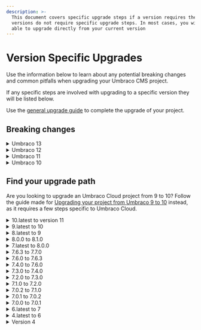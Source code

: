 ```yaml
---
description: >-
  This document covers specific upgrade steps if a version requires them. Most
  versions do not require specific upgrade steps. In most cases, you will be
  able to upgrade directly from your current version
---
```


# Version Specific Upgrades

Use the information below to learn about any potential breaking changes and common pitfalls when upgrading your Umbraco CMS project.

If any specific steps are involved with upgrading to a specific version they will be listed below.

Use the [general upgrade guide](../) to complete the upgrade of your project.

## Breaking changes

<details>

<summary>Umbraco 13</summary>

Below you can find the list of breaking changes introduced in Umbraco 13 Release Candidate. The list will be updated if more breaking changes are introduced the further we get to the final release of Umbraco 13.

* [Use ISO codes instead of language IDs for fallback languages and translations](https://github.com/umbraco/Umbraco-CMS/issues/13751)
* [Breaking changes for the Delivery API](https://github.com/umbraco/Umbraco-CMS/issues/14745)
* [V13: New login screen](https://github.com/umbraco/Umbraco-CMS/issues/14780)
* [Updated NuGet Dependencies](https://github.com/umbraco/Umbraco-CMS/issues/14795)
* [Fix \`JsonNetSerializer\` settings leaking into derived implementations](https://github.com/umbraco/Umbraco-CMS/issues/14814)
* [Add default property value converters for all value types](https://github.com/umbraco/Umbraco-CMS/issues/14869)
* [V13: Add config to limit concurrent logins](https://github.com/umbraco/Umbraco-CMS/issues/14989)
* [Updates and support for re-use of CMS logic in Deploy](https://github.com/umbraco/Umbraco-CMS/issues/14990)
* [Dont explicitly index nested property by default](https://github.com/umbraco/Umbraco-CMS/issues/15028)
* [Blocks in the Rich Text Editor](https://github.com/umbraco/Umbraco-CMS/issues/15029)
* [Fix FurthestAncestorOrSelfDynamicRootQueryStep and FurthestDescendantOrSelfDynamicRootQueryStep](https://github.com/umbraco/Umbraco-CMS/issues/15113)
* [Remove parameter value/return nullability in \`IImageSourceParser\`, \`ILocalLinkParser\` and \`IMacroParser\`](https://github.com/umbraco/Umbraco-CMS/issues/15130)
* [Update PackageMigrationsPlans collection to be Weighted and not Lazy](https://github.com/umbraco/Umbraco-CMS/issues/15138)
* &#x20;[Move IContextCache parameter to base Deploy interfaces and add checksum to artifact dependency](https://github.com/umbraco/Umbraco-CMS/issues/15144)
* [V13: Update IWebHookService to proper casing](https://github.com/umbraco/Umbraco-CMS/issues/15169)
* [V13: Implement webhook as i entity](https://github.com/umbraco/Umbraco-CMS/issues/15267)

</details>

<details>

<summary>Umbraco 12</summary>

Umbraco 12 does not include many binary breaking changes, but there are some.

Most notable is a functional breaking change in Migrations, that from Umbraco 12. Each translation will be executed in its own transactions instead of all migrations in one big transaction. This change has been made to ease the support for Sqlite.

**A type, enum, record, or struct visible outside the assembly is missing in the compared assembly when required to be present.**

* PagedModel has moved namespace from Umbraco.New.Cms.Core.Models to Umbraco.Cms.Core.Models
* Umbraco.Cms.Infrastructure.Migrations.PostMigrations.ClearCsrfCookies is removed. The functionality can be archived by implementing a notification handler for the new UmbracoPlanExecutedNotification.
* Umbraco.Cms.Core.Cache.DistributedCacheBinder is now divided into separate files for each notification handler
* Umbraco.Cms.Infrastructure.Migrations.PostMigrations.DeleteLogViewerQueryFile was a no-op method removed.
* Umbraco.Cms.Infrastructure.Migrations.PostMigrations.RebuildPublishedSnapshot replaced with a RebuildCache flag on the MigrationBase

**A member that is visible outside of the assembly is missing in the compared assembly when required to be present.**

* Umbraco.Cms.Core.Migrations.IMigrationPlanExecutor.Execute(Umbraco.Cms.Infrastructure.Migrations.MigrationPlan,System.String) replaced with Umbraco.Cms.Core.Migrations.IMigrationPlanExecutor.ExecutePlan(Umbraco.Cms.Infrastructure.\* \* Migrations.MigrationPlan,System.String) that returns an rich object instead of a string
* Umbraco.Cms.Infrastructure.Migrations.IMigrationContext.AddPostMigration\`\`1 Removed and replaced with notification
* Umbraco.Cms.Infrastructure.Migrations.MigrationPlan.AddPostMigration\`\`1
* Removed and replaced with notification
* Umbraco.Cms.Infrastructure.Migrations.MigrationPlan.get\_PostMigrationTypes removed.
* Umbraco.Cms.Infrastructure.Migrations.Upgrade.Upgrader.Execute(Umbraco.Cms.Core.Migrations.IMigrationPlanExecutor,Umbraco.Cms.Core.Scoping.IScopeProvider,Umbraco.Cms.Core.Services.IKeyValueService) was obsolete and is replaced by method taking a ICoreScopeProvider instead of a IScopeProvider

**An abstract member was added to the right side of the comparison to an unsealed type.**

* PublishedPropertyBase now requires inheritors to implement GetDeliveryApiValue(System.Boolean,System.String,System.String)

**A member was added to an interface without a default implementation.**

* Umbraco.Cms.Core.Events.IEventAggregator.Publish`2(System.Collections.Generic.IEnumerable{`0})
* Umbraco.Cms.Core.Events.IEventAggregator.PublishAsync`2(System.Collections.Generic.IEnumerable{`0},System.Threading.CancellationToken)
* Umbraco.Cms.Core.Models.PublishedContent.IPublishedProperty.GetDeliveryApiValue(System.Boolean,System.String,System.String)
* Umbraco.Cms.Core.Models.PublishedContent.IPublishedPropertyType.ConvertInterToDeliveryApiObject(Umbraco.Cms.Core.Models.PublishedContent.IPublishedElement,Umbraco.Cms.Core.PropertyEditors.PropertyCacheLevel,System.Object,System.Boolean,System.Boolean)
* Umbraco.Cms.Core.Models.PublishedContent.IPublishedPropertyType.ConvertInterToDeliveryApiObject(Umbraco.Cms.Core.Models.PublishedContent.IPublishedElement,Umbraco.Cms.Core.PropertyEditors.PropertyCacheLevel,System.Object,System.Boolean)
* Umbraco.Cms.Core.Models.PublishedContent.IPublishedPropertyType.DeliveryApiCacheLevel
* Umbraco.Cms.Core.Scoping.ICoreScope.Locks
* Umbraco.Cms.Core.Migrations.IMigrationPlanExecutor.ExecutePlan(Umbraco.Cms.Infrastructure.Migrations.MigrationPlan,System.String)
* Umbraco.Cms.Infrastructure.Search.IUmbracoIndexingHandler.RemoveProtectedContent
* Umbraco.Cms.Infrastructure.Examine.IUmbracoIndex.SupportProtectedContent

</details>

<details>

<summary>Umbraco 11</summary>

Most breaking changes are introduced due to **updated dependencies**. The breaking changes in .NET 7 and ASP.NET Core 7 are documented by [Microsoft](https://learn.microsoft.com/en-us/dotnet/core/compatibility/7.0).

Besides the documented changes, we have also seen a few method signatures that are changed to support Nullable-Reference-Types.

If you are using **TinyMCE** plugins or custom TinyMCE configuration you need to migrate to the latest version. Learn more about this in the [Rich Text Editor documentation](../../../backoffice/property-editors/built-in-umbraco-property-editors/rich-text-editor/).

The breaking changes in TinyMCE are also documented in the official migration guides for [version 4 to 5](https://www.tiny.cloud/docs/migration-from-4x/) and from [version 5 to 6](https://www.tiny.cloud/docs/tinymce/6/migration-from-5x/).

The breaking changes in Umbraco 11 are mainly the removal of classes, methods, and so on, marked as obsolete in Umbraco 9.

A few methods and classes have also been moved and changed namespace. Decoupled dependencies are documented on the [Umbraco Announcements repository](https://github.com/umbraco/Announcements/issues/5).

The full list of API-breaking changes can be found below.

**Obsolete code removed**

The following have been removed after having been obsoleted since Umbraco 9.

**Umbraco.Extensions**

```csharp
Umbraco.Extensions.ServiceCollectionExtensions.AddUnique<TImplementing>(Microsoft.Extensions.DependencyInjection.IServiceCollection)

Umbraco.Extensions.EnumExtensions.HasFlagAll<T>(T, T)

Umbraco.Extensions.FriendlyImageCropperTemplateExtensions.GetLocalCropUrl(Umbraco.Cms.Core.Models.MediaWithCrops, string, string?)
```

**Umbraco.Cms.Core**

```csharp
Umbraco.Cms.Core.Constants.Conventions.Member.IsApproved
Umbraco.Cms.Core.Constants.Conventions.Member.IsApprovedLabel
Umbraco.Cms.Core.Constants.Conventions.Member.IsLockedOut
Umbraco.Cms.Core.Constants.Conventions.Member.IsLockedOutLabel
Umbraco.Cms.Core.Constants.Conventions.Member.LastLoginDate
Umbraco.Cms.Core.Constants.Conventions.Member.LastLoginDateLabel
Umbraco.Cms.Core.Constants.Conventions.Member.LastPasswordChangeDate
Umbraco.Cms.Core.Constants.Conventions.Member.LastPasswordChangeDateLabel
Umbraco.Cms.Core.Constants.Conventions.Member.LastLockoutDate
Umbraco.Cms.Core.Constants.Conventions.Member.LastLockoutDateLabel
Umbraco.Cms.Core.Constants.Conventions.Member.FailedPasswordAttempts
Umbraco.Cms.Core.Constants.Conventions.Member.FailedPasswordAttemptsLabel

Umbraco.Cms.Core.WebAssets.IRuntimeMinifier.Reset()

Umbraco.Cms.Core.Services.IExternalLoginService

Umbraco.Cms.Core.Services.ExternalLoginService.ExternalLoginService(
    Umbraco.Cms.Core.Scoping.ICoreScopeProvider,
    Microsoft.Extensions.Logging.ILoggerFactory,
    Umbraco.Cms.Core.Events.IEventMessagesFactory,
    Umbraco.Cms.Core.Persistence.Repositories.IExternalLoginRepository)

Umbraco.Cms.Core.Services.ExternalLoginService.GetExternalLogins(int)

Umbraco.Cms.Core.Services.ExternalLoginService.GetExternalLoginTokens(int)

Umbraco.Cms.Core.Services.ExternalLoginService.Save(int,
    System.Collections.Generic.IEnumerable<Umbraco.Cms.Core.Security.IExternalLogin>)

Umbraco.Cms.Core.Services.ExternalLoginService.Save(int,
    System.Collections.Generic.IEnumerable<Umbraco.Cms.Core.Security.IExternalLoginToken>)

Umbraco.Cms.Core.Services.ExternalLoginService.DeleteUserLogins(int)

Umbraco.Cms.Core.Services.IMacroWithAliasService

Umbraco.Cms.Core.Services.ITwoFactorLoginService2

Umbraco.Cms.Core.Services.LocalizedTextService.LocalizedTextService(
    System.Collections.Generic.IDictionary<System.Globalization.CultureInfo, System.Collections.Generic.IDictionary<string, System.Collections.Generic.IDictionary<string, string>>>,
    Microsoft.Extensions.Logging.ILogger<Umbraco.Cms.Core.Services.LocalizedTextService>)

Umbraco.Cms.Core.Services.ServiceContext.ServiceContext(
    System.Lazy<Umbraco.Cms.Core.Services.IPublicAccessService>?,
    System.Lazy<Umbraco.Cms.Core.Services.IDomainService>?,
    System.Lazy<Umbraco.Cms.Core.Services.IAuditService>?,
    System.Lazy<Umbraco.Cms.Core.Services.ILocalizedTextService>?,
    System.Lazy<Umbraco.Cms.Core.Services.ITagService>?,
    System.Lazy<Umbraco.Cms.Core.Services.IContentService>?,
    System.Lazy<Umbraco.Cms.Core.Services.IUserService>?,
    System.Lazy<Umbraco.Cms.Core.Services.IMemberService>?,
    System.Lazy<Umbraco.Cms.Core.Services.IMediaService>?,
    System.Lazy<Umbraco.Cms.Core.Services.IContentTypeService>?,
    System.Lazy<Umbraco.Cms.Core.Services.IMediaTypeService>?,
    System.Lazy<Umbraco.Cms.Core.Services.IDataTypeService>?,
    System.Lazy<Umbraco.Cms.Core.Services.IFileService>?,
    System.Lazy<Umbraco.Cms.Core.Services.ILocalizationService>?,
    System.Lazy<Umbraco.Cms.Core.Services.IPackagingService>?,
    System.Lazy<Umbraco.Cms.Core.Services.IServerRegistrationService>?,
    System.Lazy<Umbraco.Cms.Core.Services.IEntityService>?,
    System.Lazy<Umbraco.Cms.Core.Services.IRelationService>?,
    System.Lazy<Umbraco.Cms.Core.Services.IMacroService>?,
    System.Lazy<Umbraco.Cms.Core.Services.IMemberTypeService>?,
    System.Lazy<Umbraco.Cms.Core.Services.IMemberGroupService>?,
    System.Lazy<Umbraco.Cms.Core.Services.INotificationService>?,
    System.Lazy<Umbraco.Cms.Core.Services.IExternalLoginService>?,
    System.Lazy<Umbraco.Cms.Core.Services.IRedirectUrlService>?,
    System.Lazy<Umbraco.Cms.Core.Services.IConsentService>?,
    System.Lazy<Umbraco.Cms.Core.Services.IKeyValueService>?,
    System.Lazy<Umbraco.Cms.Core.Services.IContentTypeBaseServiceProvider>?)

Umbraco.Cms.Core.Services.ServiceContext.CreatePartial(
    Umbraco.Cms.Core.Services.IContentService?,
    Umbraco.Cms.Core.Services.IMediaService?,
    Umbraco.Cms.Core.Services.IContentTypeService?,
    Umbraco.Cms.Core.Services.IMediaTypeService?,
    Umbraco.Cms.Core.Services.IDataTypeService?,
    Umbraco.Cms.Core.Services.IFileService?,
    Umbraco.Cms.Core.Services.ILocalizationService?,
    Umbraco.Cms.Core.Services.IPackagingService?,
    Umbraco.Cms.Core.Services.IEntityService?,
    Umbraco.Cms.Core.Services.IRelationService?,
    Umbraco.Cms.Core.Services.IMemberGroupService?,
    Umbraco.Cms.Core.Services.IMemberTypeService?,
    Umbraco.Cms.Core.Services.IMemberService?,
    Umbraco.Cms.Core.Services.IUserService?,
    Umbraco.Cms.Core.Services.ITagService?,
    Umbraco.Cms.Core.Services.INotificationService?,
    Umbraco.Cms.Core.Services.ILocalizedTextService?,
    Umbraco.Cms.Core.Services.IAuditService?,
    Umbraco.Cms.Core.Services.IDomainService?,
    Umbraco.Cms.Core.Services.IMacroService?,
    Umbraco.Cms.Core.Services.IPublicAccessService?,
    Umbraco.Cms.Core.Services.IExternalLoginService?,
    Umbraco.Cms.Core.Services.IServerRegistrationService?,
    Umbraco.Cms.Core.Services.IRedirectUrlService?,
    Umbraco.Cms.Core.Services.IConsentService?,
    Umbraco.Cms.Core.Services.IKeyValueService?,
    Umbraco.Cms.Core.Services.IContentTypeBaseServiceProvider?)

Umbraco.Cms.Core.Services.TwoFactorLoginService.TwoFactorLoginService(
    Umbraco.Cms.Core.Persistence.Repositories.ITwoFactorLoginRepository,
    Umbraco.Cms.Core.Scoping.ICoreScopeProvider,
    System.Collections.Generic.IEnumerable<Umbraco.Cms.Core.Security.ITwoFactorProvider>,
    Microsoft.Extensions.Options.IOptions<Microsoft.AspNetCore.Identity.IdentityOptions>,
    Microsoft.Extensions.Options.IOptions<Umbraco.Cms.Core.Security.BackOfficeIdentityOptions>)

Umbraco.Cms.Core.Routing.DefaultUrlProvider.DefaultUrlProvider(
    Microsoft.Extensions.Options.IOptionsMonitor<Umbraco.Cms.Core.Configuration.Models.RequestHandlerSettings>,
    Microsoft.Extensions.Logging.ILogger<Umbraco.Cms.Core.Routing.DefaultUrlProvider>,
    Umbraco.Cms.Core.Routing.ISiteDomainMapper,
    Umbraco.Cms.Core.Web.IUmbracoContextAccessor,
    Umbraco.Cms.Core.Routing.UriUtility)

Umbraco.Cms.Core.Persistence.Repositories.IExternalLoginRepository

Umbraco.Cms.Core.Persistence.Repositories.IMacroWithAliasRepository

Umbraco.Cms.Core.Persistence.Repositories.IMemberRepository.SetLastLogin(string, System.DateTime)

Umbraco.Cms.Core.Notifications.UmbracoApplicationComponentsInstallingNotification

Umbraco.Cms.Core.Notifications.UmbracoApplicationMainDomAcquiredNotification


Umbraco.Cms.Core.Notifications.UmbracoApplicationStartingNotification.UmbracoApplicationStartingNotification(Umbraco.Cms.Core.RuntimeLevel)

Umbraco.Cms.Core.Notifications.UmbracoApplicationStoppingNotification.UmbracoApplicationStoppingNotification()

Umbraco.Cms.Core.Models.IContentTypeWithHistoryCleanup

Umbraco.Cms.Core.Models.Language.Language(Umbraco.Cms.Core.Configuration.Models.GlobalSettings, string)

Umbraco.Cms.Core.Models.RelationType.RelationType(string, string, bool, System.Nullable<System.Guid>, System.Nullable<System.Guid>)

Umbraco.Cms.Core.Models.PublishedContent.PublishedContentType.PublishedContentType(int, string,
    Umbraco.Cms.Core.Models.PublishedContent.PublishedItemType,
    System.Collections.Generic.IEnumerable<string>,
    System.Collections.Generic.IEnumerable<Umbraco.Cms.Core.Models.PublishedContent.PublishedPropertyType>,
    Umbraco.Cms.Core.Models.ContentVariation,
    bool)

Umbraco.Cms.Core.Models.PublishedContent.PublishedContentType.PublishedContentType(int, string,
    Umbraco.Cms.Core.Models.PublishedContent.PublishedItemType, System.Collections.Generic.IEnumerable<string>,
    System.Func<Umbraco.Cms.Core.Models.PublishedContent.IPublishedContentType,
    System.Collections.Generic.IEnumerable<Umbraco.Cms.Core.Models.PublishedContent.IPublishedPropertyType>>,
    Umbraco.Cms.Core.Models.ContentVariation,
    bool)

Umbraco.Cms.Core.Models.Mapping.ContentTypeMapDefinition.ContentTypeMapDefinition(
    Umbraco.Cms.Core.Models.Mapping.CommonMapper,
    Umbraco.Cms.Core.PropertyEditors.PropertyEditorCollection,
    Umbraco.Cms.Core.Services.IDataTypeService,
    Umbraco.Cms.Core.Services.IFileService,
    Umbraco.Cms.Core.Services.IContentTypeService,
    Umbraco.Cms.Core.Services.IMediaTypeService,
    Umbraco.Cms.Core.Services.IMemberTypeService,
    Microsoft.Extensions.Logging.ILoggerFactory,
    Umbraco.Cms.Core.Strings.IShortStringHelper,
    Microsoft.Extensions.Options.IOptions<Umbraco.Cms.Core.Configuration.Models.GlobalSettings>,
    Umbraco.Cms.Core.Hosting.IHostingEnvironment)

Umbraco.Cms.Core.Models.ContentEditing.UserGroupPermissionsSave.Validate(System.ComponentModel.DataAnnotations.ValidationContext)

Umbraco.Cms.Core.Install.InstallSteps.TelemetryIdentifierStep.TelemetryIdentifierStep(
    Microsoft.Extensions.Logging.ILogger<Umbraco.Cms.Core.Install.InstallSteps.TelemetryIdentifierStep>,
    Microsoft.Extensions.Options.IOptions<Umbraco.Cms.Core.Configuration.Models.GlobalSettings>,
    Umbraco.Cms.Core.Configuration.IConfigManipulator)

Umbraco.Cms.Core.IO.ViewHelper.ViewHelper(Umbraco.Cms.Core.IO.IFileSystem)

Umbraco.Cms.Core.HealthChecks.Checks.Security.BaseHttpHeaderCheck.BaseHttpHeaderCheck(
    Umbraco.Cms.Core.Hosting.IHostingEnvironment,
    Umbraco.Cms.Core.Services.ILocalizedTextService,
    string,
    string,
    string,
    bool)

Umbraco.Cms.Core.DependencyInjection.UmbracoBuilderExtensions.AddOEmbedProvider<T>(Umbraco.Cms.Core.DependencyInjection.IUmbracoBuilder)

Umbraco.Cms.Core.DependencyInjection.UmbracoBuilderExtensions.OEmbedProviders(Umbraco.Cms.Core.DependencyInjection.IUmbracoBuilder)

Umbraco.Cms.Core.Configuration.Models.RequestHandlerSettings.CharCollection.get
Umbraco.Cms.Core.Configuration.Models.RequestHandlerSettings.CharCollection.set

Umbraco.Cms.Core.Composing.IUserComposer

Umbraco.Cms.Core.Security.BackOfficeUserStore.BackOfficeUserStore(
    Umbraco.Cms.Core.Scoping.ICoreScopeProvider,
    Umbraco.Cms.Core.Services.IUserService,
    Umbraco.Cms.Core.Services.IEntityService,
    Umbraco.Cms.Core.Services.IExternalLoginService,
    Microsoft.Extensions.Options.IOptions<Umbraco.Cms.Core.Configuration.Models.GlobalSettings>,
    Umbraco.Cms.Core.Mapping.IUmbracoMapper,
    Umbraco.Cms.Core.Security.BackOfficeErrorDescriber,
    Umbraco.Cms.Core.Cache.AppCaches)

Umbraco.Cms.Core.Security.MemberUserStore.MemberUserStore(
    Umbraco.Cms.Core.Services.IMemberService,
    Umbraco.Cms.Core.Mapping.IUmbracoMapper,
    Umbraco.Cms.Core.Scoping.ICoreScopeProvider,
    Microsoft.AspNetCore.Identity.IdentityErrorDescriber,
    Umbraco.Cms.Core.PublishedCache.IPublishedSnapshotAccessor,
    Umbraco.Cms.Core.Services.IExternalLoginService)

Umbraco.Cms.Core.Logging.Viewer.ILogViewer.GetLogLevel()

Umbraco.Cms.Core.Logging.Viewer.SerilogLogViewerSourceBase.SerilogLogViewerSourceBase(
    Umbraco.Cms.Core.Logging.Viewer.ILogViewerConfig,
    Serilog.ILogger)

Umbraco.Cms.Core.Logging.Viewer.SerilogLogViewerSourceBase.GetLogLevel()

Umbraco.Cms.Core.Configuration.JsonConfigManipulator.JsonConfigManipulator(Microsoft.Extensions.Configuration.IConfiguration)
```

**Umbraco.Cms.Infrastructure**

```csharp
Umbraco.Cms.Infrastructure.Persistence.Repositories.Implement.MemberRepository.SetLastLogin(string, System.DateTime)

Umbraco.Cms.Infrastructure.Packaging.PackageMigrationBase.PackageMigrationBase(
    Umbraco.Cms.Core.Services.IPackagingService,
    Umbraco.Cms.Core.Services.IMediaService,
    Umbraco.Cms.Core.IO.MediaFileManager,
    Umbraco.Cms.Core.PropertyEditors.MediaUrlGeneratorCollection,
    Umbraco.Cms.Core.Strings.IShortStringHelper,
    Umbraco.Cms.Core.Services.IContentTypeBaseServiceProvider,
    Umbraco.Cms.Infrastructure.Migrations.IMigrationContext)

Umbraco.Cms.Infrastructure.Migrations.Install.DatabaseSchemaCreator.DatabaseSchemaCreator(
    Umbraco.Cms.Infrastructure.Persistence.IUmbracoDatabase?,
    Microsoft.Extensions.Logging.ILogger<Umbraco.Cms.Infrastructure.Migrations.Install.DatabaseSchemaCreator>,
    Microsoft.Extensions.Logging.ILoggerFactory,
    Umbraco.Cms.Core.Configuration.IUmbracoVersion,
    Umbraco.Cms.Core.Events.IEventAggregator)

Umbraco.Cms.Infrastructure.Migrations.Install.DatabaseSchemaCreatorFactory.DatabaseSchemaCreatorFactory(
    Microsoft.Extensions.Logging.ILogger<Umbraco.Cms.Infrastructure.Migrations.Install.DatabaseSchemaCreator>,
    Microsoft.Extensions.Logging.ILoggerFactory,
    Umbraco.Cms.Core.Configuration.IUmbracoVersion,
    Umbraco.Cms.Core.Events.IEventAggregator)

Umbraco.Cms.Infrastructure.HostedServices.RecurringHostedServiceBase.RecurringHostedServiceBase(
    System.TimeSpan,
    System.TimeSpan)

Umbraco.Cms.Infrastructure.HostedServices.ReportSiteTask.ReportSiteTask(
    Microsoft.Extensions.Logging.ILogger<Umbraco.Cms.Infrastructure.HostedServices.ReportSiteTask>,
    Umbraco.Cms.Core.Configuration.IUmbracoVersion,
    Microsoft.Extensions.Options.IOptions<Umbraco.Cms.Core.Configuration.Models.GlobalSettings>)
```

**Umbraco.Cms.Web**

```csharp
Umbraco.Cms.Web.Common.Security.ConfigureIISServerOptions

Umbraco.Cms.Web.Common.RuntimeMinification.SmidgeRuntimeMinifier.Reset()

Umbraco.Cms.Web.Common.Middleware.UmbracoRequestMiddleware.UmbracoRequestMiddleware(
    Microsoft.Extensions.Logging.ILogger<Umbraco.Cms.Web.Common.Middleware.UmbracoRequestMiddleware>,
    Umbraco.Cms.Core.Web.IUmbracoContextFactory,
    Umbraco.Cms.Core.Cache.IRequestCache,
    Umbraco.Cms.Core.Events.IEventAggregator,
    Umbraco.Cms.Core.Logging.IProfiler,
    Umbraco.Cms.Core.Hosting.IHostingEnvironment,
    Umbraco.Cms.Core.Routing.UmbracoRequestPaths,
    Umbraco.Cms.Infrastructure.WebAssets.BackOfficeWebAssets,
    Microsoft.Extensions.Options.IOptionsMonitor<Smidge.Options.SmidgeOptions>,
    Umbraco.Cms.Core.Services.IRuntimeState,
    Umbraco.Cms.Core.Models.PublishedContent.IVariationContextAccessor,
    Umbraco.Cms.Core.PublishedCache.IDefaultCultureAccessor)

Umbraco.Cms.Web.Website.Controllers.UmbLoginController.UmbLoginController(
    Umbraco.Cms.Core.Web.IUmbracoContextAccessor,
    Umbraco.Cms.Infrastructure.Persistence.IUmbracoDatabaseFactory,
    Umbraco.Cms.Core.Services.ServiceContext,
    Umbraco.Cms.Core.Cache.AppCaches,
    Umbraco.Cms.Core.Logging.IProfilingLogger,
    Umbraco.Cms.Core.Routing.IPublishedUrlProvider,
    Umbraco.Cms.Web.Common.Security.IMemberSignInManager)

Umbraco.Cms.Web.BackOffice.Trees.MemberTypeAndGroupTreeControllerBase.MemberTypeAndGroupTreeControllerBase(
    Umbraco.Cms.Core.Services.ILocalizedTextService,
    Umbraco.Cms.Core.UmbracoApiControllerTypeCollection,
    Umbraco.Cms.Core.Trees.IMenuItemCollectionFactory,
    Umbraco.Cms.Core.Events.IEventAggregator)

Umbraco.Cms.Web.BackOffice.Controllers.CurrentUserController.CurrentUserController(
    Umbraco.Cms.Core.IO.MediaFileManager,
    Microsoft.Extensions.Options.IOptions<Umbraco.Cms.Core.Configuration.Models.ContentSettings>,
    Umbraco.Cms.Core.Hosting.IHostingEnvironment,
    Umbraco.Cms.Core.Media.IImageUrlGenerator,
    Umbraco.Cms.Core.Security.IBackOfficeSecurityAccessor,
    Umbraco.Cms.Core.Services.IUserService,
    Umbraco.Cms.Core.Mapping.IUmbracoMapper,
    Umbraco.Cms.Core.Security.IBackOfficeUserManager,
    Microsoft.Extensions.Logging.ILoggerFactory,
    Umbraco.Cms.Core.Services.ILocalizedTextService,
    Umbraco.Cms.Core.Cache.AppCaches,
    Umbraco.Cms.Core.Strings.IShortStringHelper,
    Umbraco.Cms.Web.Common.Security.IPasswordChanger<Umbraco.Cms.Core.Security.BackOfficeIdentityUser>)

Umbraco.Cms.Web.BackOffice.Controllers.EntityController.GetUrlsByUdis(Umbraco.Cms.Core.Udi[], string?)

Umbraco.Cms.Web.BackOffice.Controllers.HelpController.HelpController(Microsoft.Extensions.Logging.ILogger<Umbraco.Cms.Web.BackOffice.Controllers.HelpController>)

Umbraco.Cms.Web.BackOffice.Controllers.LanguageController.LanguageController(
    Umbraco.Cms.Core.Services.ILocalizationService,
    Umbraco.Cms.Core.Mapping.IUmbracoMapper,
    Microsoft.Extensions.Options.IOptionsSnapshot<Umbraco.Cms.Core.Configuration.Models.GlobalSettings>)

Umbraco.Cms.Web.BackOffice.Controllers.LogViewerController.LogViewerController(Umbraco.Cms.Core.Logging.Viewer.ILogViewer)
Umbraco.Cms.Web.BackOffice.Controllers.LogViewerController.GetLogLevel()

Umbraco.Cms.Web.BackOffice.Controllers.MediaController.GetPagedReferences(int, string, int, int)

Umbraco.Cms.Web.BackOffice.Controllers.MemberTypeController.GetAllTypes()

Umbraco.Cms.Web.BackOffice.Controllers.TemplateController.TemplateController(
    Umbraco.Cms.Core.Services.IFileService,
    Umbraco.Cms.Core.Mapping.IUmbracoMapper,
    Umbraco.Cms.Core.Strings.IShortStringHelper)
```

**Umbraco.Cms.Tests**

```csharp
Umbraco.Cms.Tests.Common.Testing.TestOptionAttributeBase.ScanAssemblies
```

**Code moved to new assemblies and namespaces**

The following have been moved to new assemblies and their namespaces have been updated accordingly.

**Umbraco.Extensions**

```csharp
Umbraco.Extensions.NPocoDatabaseExtensions.ConfigureNPocoBulkExtensions()

Umbraco.Extensions.UmbracoBuilderExtensions.AddUmbracoImageSharp(Umbraco.Cms.Core.DependencyInjection.IUmbracoBuilder)
```

**Umbraco.Cms.Web**

```csharp
Umbraco.Cms.Web.Common.Media.ImageSharpImageUrlGenerator

Umbraco.Cms.Web.Common.ImageProcessors.CropWebProcessor

Umbraco.Cms.Web.Common.DependencyInjection.ConfigureImageSharpMiddlewareOptions
Umbraco.Cms.Web.Common.DependencyInjection.ConfigurePhysicalFileSystemCacheOptions
```

**Umbraco.Cms.Infrastructure**

```csharp
Umbraco.Cms.Infrastructure.Persistence.LocalDb
Umbraco.Cms.Infrastructure.Persistence.FaultHandling.RetryPolicyFactory
Umbraco.Cms.Infrastructure.Persistence.FaultHandling.ThrottlingMode
Umbraco.Cms.Infrastructure.Persistence.FaultHandling.ThrottlingType
Umbraco.Cms.Infrastructure.Persistence.FaultHandling.ThrottledResourceType
Umbraco.Cms.Infrastructure.Persistence.FaultHandling.ThrottlingCondition
Umbraco.Cms.Infrastructure.Persistence.FaultHandling.Strategies.NetworkConnectivityErrorDetectionStrategy
Umbraco.Cms.Infrastructure.Persistence.FaultHandling.Strategies.SqlAzureTransientErrorDetectionStrategy
```

**New interface methods**

A few interfaces have been merged, adding new members to the original interfaces.

**Umbraco.Cms.Core**

```csharp
Umbraco.Cms.Core.Services.IMacroService.GetAll(params string[])

Umbraco.Cms.Core.Persistence.Repositories.IMacroRepository.GetByAlias(string)
Umbraco.Cms.Core.Persistence.Repositories.IMacroRepository.GetAllByAlias(string[])

Umbraco.Cms.Core.Services.ITwoFactorLoginService.DisableWithCodeAsync(string, System.Guid, string)
Umbraco.Cms.Core.Services.ITwoFactorLoginService.ValidateAndSaveAsync(string, System.Guid, string, string)

Umbraco.Cms.Core.Models.IContentType.HistoryCleanup

Umbraco.Cms.Core.Media.IImageDimensionExtractor.SupportedImageFileTypes
```

**No-Operation methods removed**

A method not doing anything for the last couple of major releases have been removed.

**Umbraco.Cms.Core**

```csharp
Umbraco.Cms.Core.Services.IMembershipMemberService<T>.SetLastLogin(string, System.DateTime)
```

**Changes due to models made immutable**

A single model have been made immutable, so the default constructor and the setters are not available anymore.

**Umbraco.Cms.Infrastructure**

```csharp
Umbraco.Cms.Infrastructure.PublishedCache.DataSource.ContentData.ContentData()
Umbraco.Cms.Infrastructure.PublishedCache.DataSource.ContentData.Name.set
Umbraco.Cms.Infrastructure.PublishedCache.DataSource.ContentData.UrlSegment.set
Umbraco.Cms.Infrastructure.PublishedCache.DataSource.ContentData.VersionId.set
Umbraco.Cms.Infrastructure.PublishedCache.DataSource.ContentData.VersionDate.set
Umbraco.Cms.Infrastructure.PublishedCache.DataSource.ContentData.WriterId.set
Umbraco.Cms.Infrastructure.PublishedCache.DataSource.ContentData.TemplateId.set
Umbraco.Cms.Infrastructure.PublishedCache.DataSource.ContentData.Published.set
Umbraco.Cms.Infrastructure.PublishedCache.DataSource.ContentData.Properties.set
Umbraco.Cms.Infrastructure.PublishedCache.DataSource.ContentData.CultureInfos.set
```

**Classes that does not inherit from base type anymore**

The following classes now directly inherit from OEmbedProviderBase instead of EmbedProviderBase.

**Umbraco.Cms.Core**

```csharp
Umbraco.Cms.Core.Media.EmbedProviders.DailyMotion
Umbraco.Cms.Core.Media.EmbedProviders.Flickr
Umbraco.Cms.Core.Media.EmbedProviders.GettyImages
Umbraco.Cms.Core.Media.EmbedProviders.Giphy
Umbraco.Cms.Core.Media.EmbedProviders.Hulu
Umbraco.Cms.Core.Media.EmbedProviders.Issuu
Umbraco.Cms.Core.Media.EmbedProviders.Kickstarter
Umbraco.Cms.Core.Media.EmbedProviders.Slideshare
Umbraco.Cms.Core.Media.EmbedProviders.Soundcloud
Umbraco.Cms.Core.Media.EmbedProviders.Ted
Umbraco.Cms.Core.Media.EmbedProviders.Twitter
Umbraco.Cms.Core.Media.EmbedProviders.Vimeo
Umbraco.Cms.Core.Media.EmbedProviders.YouTube
```

</details>

<details>

<summary>Umbraco 10</summary>

[**Update 'diff' from 3.5.0 to 5.0.0**](https://github.com/umbraco/Umbraco-CMS/issues/12337)

The `diff` library used in the Backoffice client has been updated and introduces a breaking change since the exposed global object has been renamed from `JsDiff` to `Diff`.

[**Content Schedule performance**](https://github.com/umbraco/Umbraco-CMS/pull/11398)

Removes mutable ContentSchedule property from `IContent/Content` to `read/write` content schedules.

Use _IContentService.GetContentScheduleByContentId && IContentService.PersistContentSchedule_ or the optional _contentSchedule parameter_ on _IContentService.Save_ instead.

[**Removed redundant event handling code**](https://github.com/umbraco/Umbraco-CMS/pull/11842)

* Removed public methods: `PublishedSnapshotServiceEventHandler.Dispose`, `PublishedSnapshotServiceEventHandler.Dispose(bool)`, and `.PublishedSnapshotServiceEventHandler.Initialize`.
* Removed public `ctor`.

[**Scope provider cleanup**](https://github.com/umbraco/Umbraco-CMS/pull/11859)

* Some public classes in the `Cms.Core.Services` namespace have moved assembly from **`Umbraco.Cms.Infrastructure`** to **`Umbraco.Cms.Core`**.
* These same public classes have changed namespace from **`Umbraco.Cms.Core.Services.Implement`** to **`Umbraco.Cms.Core.Services`**.

[**Update to NPoco5**](https://github.com/umbraco/Umbraco-CMS/pull/11880)

NPoco types and interfaces are part of our public interface which means that this upgrade imposes breaking changes.

[**SQLite support**](https://github.com/umbraco/Umbraco-CMS/pull/11922)

* Removed support for Microsoft SQL Server Compact (SQL CE).
* Removed `ReadLock` and `WriteLock` methods from `ISqlSyntaxProvider` interface. Use `IDistributedLockingMechanism` (or IScope which delegates to `IDistributedLockingMechanism`) instead.
* Constants for SQL Server provider name moved+consolidated from `Core.Constants.DatabaseProviders` and `Core.Constants.-DbProviderNames` to `Umbraco.Cms.Persistence.SqlServer.Constants`
* Some SQL Server related services moved from the `Umbraco.Infrastructure` project to the new `Umbraco.Cms.Persistence`.
* SqlServer project with altered namespaces e.g. `SqlServerSyntaxProvider`, `SqlServerBulkSqlInsertProvider`, `SqlServerDatabaseCreator`.

**Added the following methods/properties to ISqlSyntaxProvider. These must be implemented in any downstream implementation e.g:**

* `ISqlSyntaxProvider.HandleCreateTable(IDatabase,TableDefinition,Boolean)`
* `ISqlSyntaxProvider.GetFieldNameForUpdate()`
* `ISqlSyntaxProvider.GetColumn(DatabaseType,String,String,String,String,Boolean)`
* `ISqlSyntaxProvider.InsertForUpdateHint(Sql)`
* `ISqlSyntaxProvider.AppendForUpdateHint(Sql)`
* `ISqlSyntaxProvider.LeftJoinWithNestedJoin(Sql,Func<Sql,Sql>,String)`

[**Update to ImageSharp v2**](https://github.com/umbraco/Umbraco-CMS/pull/12185)

**Update dependency versions**:

* `SixLabors.ImageSharp` from 1.0.4 to 2.1.1
* `SixLabors.ImageSharp.Web` from 1.0.5 to 2.0.0

Renamed the `CachedNameLength` property to `CacheHashLength` on **ImagingCacheSettings**.

Moved **ImageSharpImageUrlGenerator** from project `Umbraco.Infrastructure` to `Umbraco.Web.Common` and updated the corresponding namespace and DI registration (from `AddCoreInitialServices()` to `AddUmbracoImageSharp()`);

Moved **ImageSharp** configuration from the `AddUmbracoImageSharp()` extension method into separate `IConfigureOptions<>` implementations:

* The middleware is configured in ConfigureImageSharpMiddlewareOptions (which also replaces ImageSharpConfigurationOptions that previously only set the default ImageSharp configuration);
* The default physical cache is configured in ConfigurePhysicalFileSystemCacheOptions.

[**Migrate Member properties to columns on the Member table**](https://github.com/umbraco/Umbraco-CMS/pull/12205)

This is breaking because it is no longer possible to access the properties listed below through the _IMember.Properties_ collection. You must now access them through their specific properties that is _IMember.IsLockedOut_.

* `umbracoMemberFailedPasswordAttempts`
* `umbracoMemberApproved`
* `umbracoMemberLockedOut`
* `umbracoMemberLastLockoutDate`
* `umbracoMemberLastLogin`
* `umbracoMemberLastPasswordChangeDate`

Additionally, when previously you resolved a Member as published content, all the default properties would be there twice. For instance, `IsLockedOut` would be there both as a property with the alias `umbracoMemberLockedOut` and with the alias `IsLockedOut`. Now it'll only be there once, with the alias being the name of the property, so `IsLockedOut` in this instance.

Lastly the nullable dates on a user, i.e. `LastLoginLate` will now be null instead of `DateTime.MinValue` when getting a user with the UserService.

[**Update examine to version 3**](https://github.com/umbraco/Umbraco-CMS/pull/12307)

**Examine 3 breaking changes:**

* `ValueSet` immutable.
* `ValueSetValidationResult` is renamed to `ValueSetValidationStatus` and `ValueSetValidationResult` is now a type.

[**Async support for content finders**](https://github.com/umbraco/Umbraco-CMS/pull/12340)

```CSharp
bool TryFindContent(IPublishedRequestBuilder request);
```

Has changed to:

```CSharp
Task<bool> TryFindContent(IPublishedRequestBuilder request);
```

[**Improve redirect Content finder scalability**](https://github.com/umbraco/Umbraco-CMS/pull/12341)

* Added more methods to `IRedirectUrlRepository` and `IRedirectUrlService.cs`.

[**Fix Block List settings exception and optimize PVCs**](https://github.com/umbraco/Umbraco-CMS/pull/12342)

* Added a new method on `IPublishedModelFactory`: Type `GetModelType(string? alias)`;
* The generic types of a `BlockListItem<TContent`, TSettings>`instance in the`BlockListModel`returned by`BlockListPropertyValueConverter`is now determined by calling this new method, which can be different and cause a`ModelBindingException\` in your views.

[**Async tree search**](https://github.com/umbraco/Umbraco-CMS/pull/12344)

```CSharp
IEnumerable<SearchResultEntity?> Search(string query, int pageSize, long pageIndex, out long totalFound, string? searchFrom 
= null)
```

Has changed to:

```CSharp
Task<EntitySearchResults> SearchAsync(string query, int pageSize, long pageIndex, string? searchFrom = null);
```

[**Moved StackQueue to correct namespace**](https://github.com/umbraco/Umbraco-CMS/pull/12347)

StackQueue has been moved from `Umbraco.Core.Collections` to the `Umbraco.Cms.Core.Collections` namespace.

**Globalsetting SqlWriteLockTimeOut has been removed**

This setting has been superseded by `DistributedLockingWriteLockDefaultTimeout`.

**GlobalSetting UmbracoPath cannot be configured**

It is no longer possible to rename the `/Umbraco` folder path using configuration. The property still exists but is hardcoded to `/Umbraco` and will be removed in Umbraco 12, planned for release in June 2023.

</details>

## Find your upgrade path

Are you looking to upgrade an Umbraco Cloud project from 9 to 10? Follow the guide made for [Upgrading your project from Umbraco 9 to 10](https://docs.umbraco.com/umbraco-cloud/product-upgrades/major-upgrades) instead, as it requires a few steps specific to Umbraco Cloud.

<details>

<summary>10.latest to version 11</summary>

It might be necessary to delete all of the `bin` and `obj` directories in each of the projects of your solution. It has been observed that Visual Studio's "Clean Solution" option is sometimes not enough.

</details>

<details>

<summary>9.latest to 10</summary>

**Important**: .NET version 6.0.5 is the minimum required version for Umbraco 10 to be able to run. You can check with `dotnet --list-sdks` what your latest installed Software Development Kit (SDK) version is. The latest SDK version 6.0.301 includes .NET 6.0.6, while SDK version 6.0.300 includes .NET 6.0.5.

Watch the ['Upgrading from Umbraco 9 to Umbraco 10 video tutorial'](https://www.youtube.com/watch?v=075H\_ekJBKI\&ab\_channel=UmbracoLearningBase) for a complete walk-through of all the steps.

The upgrade path between Umbraco 9 and Umbraco 10 can be done directly by upgrading your project using NuGet. You will need to ensure the packages you are using are available in Umbraco 10.

**SQL CE is no longer a supported database engine**

There is no official migration path from SQL CE to another database engine.

The following options may suit your needs:

* Follow a community guide to migrate from a SQL CE database to SQL Server, like the [article by Jan Reilink](https://www.saotn.org/convert-sqlce-database-to-sql-server/)
* Setup a new database for v10 and use [uSync](https://jumoo.co.uk/usync/) to transfer document types and content across.
* Setup a new database for v10 and use a premium tool such as [redgate SQL Data Compare](https://www.red-gate.com/products/sql-development/sql-data-compare/) to copy database contents across.
* Setup a new database for v10 and use a premium tool such as [Umbraco Deploy](https://umbraco.com/products/umbraco-deploy) to transfer document types and content across.

**Steps to upgrade using Visual Studio**

It's recommended that you upgrade the site offline, and test the upgrade fully before deploying it to the production environment.

1. Stop your site in IIS to prevent any changes being made to the database or filesystem while you are upgrading.
2. Open your Umbraco 9 project in Visual Studio.
3. Right-click on the project name in the Solution Explorer and select **Properties**.
4. Select **.NET 6.0** from the **Target Framework** drop-down.
5. Go to **Tools** > **NuGet Package Manager** > **Manage NuGet Packages for Solution...**
6. Go to the **Installed** tab in the NuGet Package manager.
7. Choose **Umbraco.Cms**.
8. Select **10.0.0** from the **Version** drop-down and click **Install** to upgrade your project to version 10.
9. Update `Program.cs` to the following:

```csharp
public class Program
{
    public static void Main(string[] args)
        => CreateHostBuilder(args)
            .Build()
            .Run();

    // The calls to `ConfigureUmbracoDefaults` and `webBuilder.UseStaticWebAssets()` are new.
    public static IHostBuilder CreateHostBuilder(string[] args) =>
        Host.CreateDefaultBuilder(args)
            .ConfigureUmbracoDefaults()
            .ConfigureWebHostDefaults(webBuilder =>
            {
                webBuilder.UseStaticWebAssets();
                webBuilder.UseStartup<Startup>();
            });
}
```

10. Remove the following files and folders:
    * `/wwwroot/umbraco`
    * `/umbraco/PartialViewMacros`
    * `/umbraco/UmbracoBackOffice`
    * `/umbraco/UmbracoInstall`
    * `/umbraco/UmbracoWebsite`
    * `/umbraco/config/lang`
    * `/umbraco/config/appsettings-schema.json`
11. If using Umbraco Forms, update your files and folders according to the [Upgrading - version specific](https://docs.umbraco.com/umbraco-forms/installation/version-specific) for version 10 article.
12. Restart your site in IIS, build and run your project to finish the installation of Umbraco 10.

To re-enable the appsettings IntelliSense, you must update your schema reference in the `appsettings.json` file and any other `appsettings.{Environment}.json` files from:

```json
"$schema": "./umbraco/config/appsettings-schema.json",
```

To:

```json
"$schema": "./appsettings-schema.json",
```

To upgrade to Umbraco 10, your database needs to be at least on Umbraco 8.18.

**Upgrade of any publicly hosted environment**

When the upgrade is completed and tested, and prior to deploying to any publicly accessible environment, you should consider the following:

1. Ensure you have backups for both the database and the file system.
2. Stop the site so it is not accessible during the upgrade process.
3. Delete the relevant folders from the filesystem prior to deploying:
   * `/wwwroot/umbraco`
   * `/umbraco/PartialViewMacros`
   * `/umbraco/UmbracoBackOffice`
   * `/umbraco/UmbracoInstall`
   * `/umbraco/UmbracoWebsite`
   * `/umbraco/config/lang`
   * `/umbraco/config/appsettings-schema.json`
4. If you are using Umbraco Forms, update your files and folders according to the [Upgrading - version specific](https://docs.umbraco.com/umbraco-forms/installation/version-specific) for version 10 article.
5. Deploy the site how you normally would to your public facing environment.
6. Start the site. At this point it will launch and upgrade the database, after which the site should become accessible and your upgrade is complete.
7. Check the logs for any errors which may have occurred during the upgrade process.

</details>

<details>

<summary>8.latest to 9</summary>

There is no direct upgrade path from Umbraco 8 to Umbraco 9. It is however possible to migrate from Umbraco 8 sites to Umbraco 9 sites.

You can reuse your content by restoring your Umbraco 8 database into a new database used for an Umbraco 9 site.

You need to ensure the packages you are using are available in Umbraco 9, and you will need to reimplement your custom code and templates.

The direct upgrade path is not possible because the codebase has been fundamentally updated in Umbraco 9. The underlying web framework has been updated from ASP.NET to ASP.NET Core.

It is not possible to take this step while maintaining full compatibility with Umbraco 8.

</details>

<details>

<summary>8.0.0 to 8.1.0</summary>

There are a few breaking changes from 8.0.x to 8.1.0. Make sure to check the [full list](https://github.com/umbraco/Umbraco-CMS/issues?q=is%3Aissue+label%3Arelease%2F8.1.0+is%3Aclosed+label%3Acategory%2Fbreaking).

**IPublishedContent breaking changes in 8.1.0**

Due to the [changes in `IPublishedContent`](https://github.com/umbraco/Umbraco-CMS/issues/5170) there are a few steps you will need to take, to make sure that your site works.

The `IPublishedContent` interface is central to Umbraco, as it represents published content and media items at the rendering layer level. This could be in controllers or views. In other words, it is the interface that is used everywhere when building sites.

The introduction of multilingual support in version 8 required changes to the interface. For instance, a property value could be obtained with `GetPropertyValue(alias)` in version 7. Version 8 requires a new parameter for culture, and the call thus became `Value(alias, culture)`.

In the excitement of the version 8 release, we assumed that `IPublishedContent` was "done". By our tests, everything was looking good. However, feedback from early testers showed that the interface was in some places odd or inconsistent or had issues.

Fixing the bugs is a requirement. Some of the required bug fixes could not be achieved without introducing some breaking changes.

At that point, we decided to give `IPublishedContent` some love. We fixed the bugs and made it clean, friendly, discoverable, and predictable for the entire life of version 8.

Breaking changes to such a central interface is not something we take lightly. Even though they do not impact the "concepts" nor require heavy refactoring, they may demand an amount of small fixes here and there.

The general idea underlying these changes is that:

* The proper way to retrieve "something" from an `IPublishedContent` instance is always through a method, for example: `Children()`. And, when that method can be multilingual, the method accepts a `culture` parameter, which can be left `null` to get the "current" culture value.
* To reduce the amount of breaking changes, and to simplify things for non-multilingual sites, existing properties such as `document.Name` and `document.Children` (and others) still exist, and return the value for the current culture. In other words, these properties are now implemented as `document.Name => document.Name()` or `document.Children => document.Children()`.

The rest of this document presents each change in details.

**More interfaces**

It was possible to mock and test the `IPublishedContent` interface in version 7. It has been improved in version 8, but it still relies on concrete `PublishedContentType` and `PublishedPropertyType` classes to represent the content types, which complicates things.

In version 8.1, these two classes are abstracted as `IPublishedContentType` and `IPublishedPropertyType`, thus making `IPublishedContent` easier to mock and test.

**CHANGE**: This impacts every method accepting or returning a content type. For instance, the signature of most `IPropertyValueConverter` methods changes. References to `PublishedContentType` must be replaced with references to `IPublishedContentType`.

The following `IPublishedContent` members change:

**Name**

The `document.Name` property is complemented by the `document.Name(string culture = null)` extension method. The property returns the name for the current culture. The `document.GetCulture(...).Name` syntax is removed.

**CHANGE**: Calls to `document.GetCulture(culture).Name` must be replaced with `document.Name(culture)`.

**UrlSegment**

The `document.UrlSegment` property is complemented by the `document.UrlSegment(string culture = null)` extension method. The property returns the Url segment for the current culture. The `document.GetCulture(...).UrlSegment` syntax is removed.

**CHANGE**: Calls to `document.GetCulture(culture).UrlSegment` must be replaced with `document.UrlSegment(culture)`.

**Culture**

The `document.GetCulture()` method is removed. The proper way to get a culture date is `document.CultureDate(string culture = null)`. The `document.Cultures` property now returns the invariant culture, for invariant documents.

**CHANGE**: Calls to `document.GetCulture(culture).Date` must be replaced with `document.CultureDate(culture)`. Calls to `document.Cultures` must take into account the invariant culture.

**Children**

The `document.Children` property is complemented by the `document.Children(string culture = null)` extension method which, when a culture is specified always return children available for the specified culture. The property returns the children available for the current culture.

A new `document.ChildrenForAllCultures` property is introduced, which returns _all_ children, regardless of whether they are available for a culture or not.

**CHANGE**: Calls to `document.Children` may have to be replaced by `document.ChildrenForAllCultures` depending on if the 8.0.x usage of this was relying on it returning unfiltered/all children regardless of the current routed culture.

**Url**

The `document.Url` property is complemented by the `document.Url(string culture = null, UrlMode mode = UrlMode.Auto)` extension method. The `document.GetUrl(...)` and `document.UrlAbsolute()` methods are removed. The `UrlProviderMode` enumeration is renamed `UrlMode`.

**CHANGE**: Calls to `document.GetUrl(...)` must be replaced with `document.Url(...)`. Calls to `document.UrlAbsolute()` must be replaced with `document.Url(mode: UrlMode.Absolute)`.

**UmbracoContext**

Due to the `UrlProviderMode` enumeration being renamed `UrlMode`, the signature of some overloads of the `Url(...)` method has changed. Methods that do not have a mode parameter remain unchanged.

**CHANGE**: Code such as `context.Url(1234, UrlProviderMode.Absolute)` must become `context.Url(1234, UrlMode.Absolute)`.

The `UmbracoContext` class gives access to the rendering layer, which is more than a "cache". To reflect this, its `ContentCache` and `MediaCache` properties are renamed `Content` and `Media`. However, the old properties remain as obsolete properties.

**CHANGE**: None required in 8.1, but code such as `context.ContentCache.GetById(1234)` should eventually be converted to `context.Content.GetById(1234)` as the obsolete properties may be removed in a further release.

**GetCulture**

Version 7 had a `document.GetCulture()` method that was deriving a culture from domains configured in the tree. Somehow, that method was lost during version 8 development (issue [#5269](https://github.com/umbraco/Umbraco-CMS/issues/5269)).

Because that method is useful, especially when building traditional, non-multilingual sites, it has been re-introduced in version 8.1 as `document.GetCultureFromDomains()`.

**CHANGE**: None.

**DomainHelper**

`DomainHelper` has been replaced with a static `DomainUtilities` class.

**CHANGE**: It is rare that `DomainHelper` is used in code since it only contains one public method but if developers are using this, it can no longer be injected since it's now a static class called `DomainUtilities`.

**Models Builder**

If you're using ModelsBuilder in `dll` mode you need to delete the dlls before upgrading. Otherwise, they're going to be wrong and cause your whole site to throw errors.

If you're using ModelsBuilder in `AppData` mode and you have your generated models in your solution you need to update them after upgrading. `PublishedContentType` will need to be replaced with `IPublishedContentType`. If you have an implementation of the `PropertyValueConverter` class, you need to replace all references to `PublishedPropertyType` with `IPublishedPropertyType` within that class. Only after you do that will your solution build again.

**AutoMapper**

Umbraco 8.1 replaces AutoMapper with [UmbracoMapper](../../../../reference/mapping.md). This in itself will not break anything on your site. If you have used AutoMapper in your own code you will have to either include the package yourself or switch your implementation to use UmbracoMapper.

**Follow the** [**upgrade guide for Umbraco 8**](minor-upgrades-for-umbraco-8.md) **to complete the upgrade**

</details>

<details>

<summary>7.latest to 8.0.0</summary>

There is no direct upgrade path from Umbraco 7 to Umbraco 8. It is however possible to migrate content from Umbraco 7 sites to Umbraco 8 sites. We have added content migrations in Umbraco 8.1.0 enabling you to migrate your content from Umbraco 7 to Umbraco 8.

It is not possible to upgrade an Umbraco 7 site to Umbraco 8 because the codebase has been fundamentally updated in Umbraco 8. A lot of outdated code and technology has been removed and instead new, faster, and more secure technology has been implemented.

In Umbraco 8 we have added improvements and updated dependencies. We have also done a thorough clean-up to make it simpler for you to work with and extend your Umbraco project.

[**Migrate your content to Umbraco 8**](migrate-content-to-umbraco-8.md)

</details>

<details>

<summary>7.6.3 to 7.7.0</summary>

Version 7.7.0 introduces User Groups, better user management, and security facilities. This means that anything to do with "User Types" no longer exists including APIs that work with User Types. If your code or any package's code refers to "User Type" APIs, you need to make changes to your code. In many cases, we've added backward compatibility for these scenarios and obsoleted APIs that should no longer be used.

We are now by default using the e-mail address and not the username for the credentials. When trying to login to the backoffice you need to use the e-mail address as opposed to the username. If you do an upgrade from an older version and would like to keep using the username, change the `<usernameIsEmail>true</usernameIsEmail>` setting to **false**.

For a full list of breaking changes see: [the list on the issue tracker](https://issues.umbraco.org/issues/?q=\&project=U4\&tagValue=\&release=7.7.0\&issueType=\&search=search)

Version 7.7.2 no longer ships with the `CookComputing.XmlRpcV2` assembly. If you reference this assembly or have a package that requires this assembly, you need to copy it back into your website.

This version also ships with far fewer client files that were only relevant for older versions of Umbraco (i.e. < 7.0.0). There might be some packages that were referencing these old client files. If you see missing image references you may need to contact the vendor of the package in question to update their references.

Follow the [**upgrade guide for Umbraco 7**](minor-upgrades-for-umbraco-7.md) to complete the upgrade.

</details>

<details>

<summary>7.6.0 to 7.6.3</summary>

In short:

In Umbraco version 7.6.2 we made a mistake in the Property Value Converts (PVCs). This was corrected 2 days later in version 7.6.3. If you were having problems with querying the following Data Types on the frontend, make sure to upgrade to 7.6.3:

* Multi Node Tree Picker
* Related Links
* Member Picker

Depending on whether you tried to fix the problem with those, you will need to fix them after you upgrade to 7.6.3.

**Property Value Converters (PVC)**

Umbraco stores data for Data Types in different ways. For a lot of pickers it will store `1072` or `1083,1283`. These numbers refer to the identifier of the item in Umbraco. In the past, when building your templates, you would manually have to take that value and find the content item it belongs to. Then you would be able to get the data you wanted from there. An example of that is shown below:

```csharp
@{
    IPublishedContent contactPage;
    var contactPageId = Model.Content.GetPropertyValue<int>("contactPagePicker");
    if (contactPageId > 0)
    {
        contactPage = Umbraco.TypedContent(contactPageId);
    }
}

<p>
  <a href="@contactPage.Url">@contactPage.Name</a>
</p>
```

In Umbraco 7.6.0, this is what you would do instead:

```html
<p>
    <a href="@Model.Content.ContactPagePicker.Url">@Model.ContactPagePicker.Name</a>
</p>
```

This is possible using Models Builder and through the inclusion of [core property value converters](https://our.umbraco.com/projects/developer-tools/umbraco-core-property-value-converters/), a package by community member Jeavon Leopold.

To not break everybody's sites (the results of queries are different when PVCs are enabled), we disabled these PVCs by default.

Umbraco 7.6.0 also came with new pickers that store their data as a [UDI (Umbraco Identifier)](https://our.umbraco.com/Documentation/Reference/Querying/Udi). We wanted to simplify the use of these new pickers and by default we wanted PVC's to always be enabled for those pickers.

We noticed that some new pickers also got their PVC's disabled when the configuration setting was set to false (`<EnablePropertyValueConverters>false</EnablePropertyValueConverters>`).

To make everything consistent, we made sure that the UDI pickers would always use PVC's in 7.6.2, this however reversed the behavior. So when PVC's were enabled, the property would not be converted and when PVC's were disabled, the property would be converted after all. This is the exact opposite behavior of 7.6.2.

So we have fixed this now in 7.6.3.

This issue only affects:

* Multi Node Tree Picker
* Related Links
* Member Picker

Have you already upgraded to 7.6.2 and fixed queries for those three Data Types? Then you have to do that again in version 7.6.3.

Follow the [**upgrade guide for Umbraco 7**](minor-upgrades-for-umbraco-7.md) to complete the upgrade.

</details>

<details>

<summary>7.4.0 to 7.6.0</summary>

Find a list of all the breaking changes below and [a list of the items is also available on the tracker](http://issues.umbraco.org/issues/U4?q=Due+in+version%3A+7.6.0+Backwards+compatible%3F%3A+No+)

The three most important things to note are:

1. In web.config do not change `useLegacyEncoding` to `false` if it is currently set to `true` - changing the password encoding will cause you not being able to log in any more.
2. In umbracoSettings.config leave `EnablePropertyValueConverters` set to `false` - this will help your existing content queries to still work.
3. In tinyMceConfig.config make sure to remove `<plugin loadOnFrontend="true">umbracolink</plugin>` so that the rich text editor works as it should.

**Breaking Changes**

**Dependencies**

**UrlRewriting.Net (**[**U4-9004**](https://issues.umbraco.org/issue/U4-9004)**)**

`UrlRewriting` was old, leaking memory, and slowing down website startup when dealing with more than a few rules. It's entirely replaced by the [IIS Url Rewrite](https://www.iis.net/downloads/microsoft/url-rewrite) extension.

**Json.Net (**[**U4-9499**](https://issues.umbraco.org/issue/U4-9499)**)**

Json.Net has been updated to version 10.0.0 to benefit from improvements in features, fixes, and performances (see [release notes](https://github.com/JamesNK/Newtonsoft.Json/releases)). This might be a breaking change for people relying on one of the changed functionality.

**Log4net (**[**U4-1324**](https://issues.umbraco.org/issue/U4-1324)**)**

Umbraco has used a custom build of an old (1.2.11) version of log4net that supported Medium Trust. However, Umbraco itself does not support Medium Trust anymore, and therefore log4net has been upgraded to the standard, latest build of log4net 2.0.8.

**ImageProcessor (**[**U4-8963**](https://issues.umbraco.org/issue/U4-8963)**)**

An optional parameter has been added to the `GetCropUrl` method in order to support the background color parameter. This breaks the method signature and therefore might require a recompile of user's code.

**HtmlAgilityPack (**[**U4-9655**](https://issues.umbraco.org/issue/U4-9655)**)**

The HtmlAgilityPack has been upgraded to version 1.4.9.5. The Umbraco upgrade process should take care of setting up the binding redirects appropriately.

**Core**

**Membership Provider Encoding (**[**U4-6566**](https://issues.umbraco.org/issue/U4-6566)**)**

The Membership Provider `useLegacyEncoding` setting is now `false` by default, as the legacy password encoding has weaknesses.

This change only impacts new installs (no change for upgrades).

**Property Value Converters (**[**U4-7318**](https://issues.umbraco.org/issue/U4-7318)**)**

A large amount of property value converters contributed by the community have been merged in and are now the default value converters. These converters change the object types returned by `GetPropertyValue` for more convenient types.

Instead of returning comma-separated string values like it did before, the `SliderValueConverter` now returns a `decimal` or a `Range<decimal>` value that can be used directly in views.

This change only impacts new installs (no change for upgrades).

The new property value converters are controlled by an `umbracoSettings.config` setting. In the section `settings/content`, setting `EnablePropertyValueConverters` needs to be present and `true` to activate them.

**Database (**[**U4-9201**](https://issues.umbraco.org/issue/U4-9201)**)**

Umbraco has been using a PetaPoco-managed `UmbracoDatabase` instance since version 7 came out. We realized that some of our legacy code still bypassed that mechanism and used parallel, out-of-band database connections, causing issues with transactions.

The legacy code has been refactored to rely on the `UmbracoDatabase` instance. However, because that database is disposed of during `EndRequest`, the code that ran after it has been disposed may not work anymore. This should then be updated to use either an `HttpModule` event that occurs before `EndRequest` or the new `UmbracoModule.EndRequest` event.

More details are available on [issue 146](https://github.com/kipusoep/UrlTracker/issues/146) on the 301 Redirect Tracker GitHub issue tracker.

**Scopes (**[**U4-9406**](https://issues.umbraco.org/issue/U4-9406)**)**

Version 7.6 introduces the notion of _scopes_, which allow for wrapping multiple service-level operations in one single transaction. The scopes API is partially public. Scopes are not meant for public use at this stage and we need a few more releases to ensure that the APIs are stable.

Scopes _should not_ change how Umbraco functions.

Introducing scopes means that some public APIs signatures are changing. Most of these changes target internal and/or non-breaking APIs (as per our [guidelines](https://our.umbraco.com/Documentation/Development-Guidelines/breaking-changes)). This should therefore have no impact on sites but may break unit tests.

**Property Editors storing UDI instead of ID (**[**U4-9310**](https://issues.umbraco.org/issue/U4-9310)**)**

The property editors for pickers for content, media, members, and related links have been updated to store UDI instead of the node ID. Pickers in sites being upgraded have been marked as obsolete but will continue to work as they always did.

New sites will have the obsolete pickers filtered out from the list of available property editors, but they can be enabled by a configuration flag.

**Rich Text Editor (RTE) Images attributes (**[**U4-6228**](https://issues.umbraco.org/issue/U4-6228)**,** [**U4-6595**](http://issues.umbraco.org/issue/U4-6595)**)**

For a long time, we had a `rel` attribute on an `<img>` tag when inserted into the RTE. This is invalid HTML markup. We worked around this by stripping this attribute using a Property Editor Value converter. Some developers relied on this attribute so we didn't change it to a "data-id" attribute which would have been valid. In 7.6 we are not storing integer IDs in these attributes. Instead of storing UDI values so with this change we no longer use `rel` or `data-id` and instead there will be a "data-udi" attribute. This change should affect only a small amount of people that were previously relying on the values from the "rel" attribute.

**Others**

We are shipping with SignalR in the core at version 2.2.1. If you already have SignalR installed into your app and are using an older version there may be conflicts.

The creation and editing of WebForms templates will no longer be supported as for version 7.6.0.

**Upgrading via NuGet**

This is an important one and there was no perfect solution to this. We have removed the UrlRewriting dependency and no longer ship with it. However, if you are using it we didn't want to have NuGet delete all of your rewrites. The good news is that if you are using it, the NuGet upgrade will not delete your rewrite file and everything should continue to work.

However, if you are not using it, **you will get an error after upgrading. Here's how to fix it:**

Since you aren't using UrlRewriting you will have probably never edited the UrlRewriting file. In this case, NuGet will detect that and remove it. However you will need to manually remove these UrlRewriting references from your `web.config`:

```xml
<section name="urlrewritingnet" restartOnExternalChanges="true" requirePermission="false" type="UrlRewritingNet.Configuration.UrlRewriteSection, UrlRewritingNet.UrlRewriter" />
```

and

```xml
<urlrewritingnet configSource="config\UrlRewriting.config" />
```

Remove the following `httpModules` from your `web.config`:

```xml
<system.web>
<httpModules>
    <add name="UrlRewriteModule" type="UrlRewritingNet.Web.UrlRewriteModule, UrlRewritingNet.UrlRewriter"/>
    ...
</httpModules>
<system.web>
```

and

```xml
<system.webServer>
    <modules>
    <remove name="UrlRewriteModule"/>
    <add name="UrlRewriteModule" type="UrlRewritingNet.Web.UrlRewriteModule, UrlRewritingNet.UrlRewriter"/>
    ...
    </modules>
</system.webServer>
```

**Forms**

Umbraco Forms 6.0.0 has been released to be compatible with Umbraco 7.6. It is a new major version release of Forms primarily due to the strict dependency on 7.6+. If you are using Forms, you will need to update it to version 6.0.0

There are [**important Forms upgrade documentation that you will need to read.**](https://docs.umbraco.com/umbraco-forms/installation/version-specific.md#version-4-to-version-6).

**Courier**

Umbraco Courier 3.1.0 has been released to be compatible with Umbraco 7.6. If you are using Courier, you will need to update it to version 3.1.0.

**Follow the** [**upgrade guide for Umbraco 7**](minor-upgrades-for-umbraco-7.md) **to complete the upgrade**

</details>

<details>

<summary>7.3.0 to 7.4.0</summary>

For manual upgrades:

* Copy the new folder `~/App_Plugins/ModelsBuilder` into the site
* Do not forget to merge `~/Config/trees.config` and `~/Config/Dashboard.config` - they contain new and updated entries that are required to be there
  * If you forget `trees.config` you will either not be able to browse the Developer section or you will be logged out immediately when trying to go to the developer section
* You may experience an error saying `Invalid object name 'umbracoUser'` - this can be fixed by [clearing your cookies on localhost](http://issues.umbraco.org/issue/U4-8031)

Follow the [**upgrade guide for Umbraco 7**](minor-upgrades-for-umbraco-7.md) to complete the upgrade.

</details>

<details>

<summary>7.2.0 to 7.3.0</summary>

Make sure to manually clear your cookies after updating all the files, otherwise you might an error relating to `Umbraco.Core.Security.UmbracoBackOfficeIdentity.AddUserDataClaims()`. The error looks like: `Value cannot be null. Parameter name: value`.

NuGet will do the following for you. If you're upgrading manually make sure to also:

* Delete `bin/Microsoft.Web.Helpers.dll`
* Delete `bin/Microsoft.Web.Mvc.FixedDisplayModes.dll`
* Delete `bin/System.Net.Http.dll`
* Delete `bin/System.Net.Http.*.dll` (all dll files starting with `System.Net.Http`) **except** for `System.Net.Http.Formatting.dll`
* Delete `bin/umbraco.XmlSerializers.dll`
* Add this in the `appSetting` section of your `web.config` file: `<add key="owin:appStartup" value="UmbracoDefaultOwinStartup" />`

Other considerations:

* WebApi has been updated, normally you don’t have to do anything unless you have custom webapi configuration:
  * See this article if you are using `WebApiConfig.Register`: [https://www.asp.net/mvc/overview/releases/how-to-upgrade-an-aspnet-mvc-4-and-web-api-project-to-aspnet-mvc-5-and-web-api-2](https://www.asp.net/mvc/overview/releases/how-to-upgrade-an-aspnet-mvc-4-and-web-api-project-to-aspnet-mvc-5-and-web-api-2)
  * You need to update your `web.config` file to have the correct WebApi version references - this should be done by doing a compare/merge of your `~/web.config` file with the `~/web.config` file in the release
* MVC has been updated to MVC5
  * You need to update your `web.config` file to have the correct MVC version references - this should be done by doing a compare/merge of your `~/web.config` file with the `~/web.config` file in the release
  * The upgrader will take care of updating all other web.config’s (in all other folders, for example, the `Views` and `App_Plugins` folders) to have the correct settings
  * For general ASP.NET MVC 5 upgrade details see: [https://www.asp.net/mvc/overview/releases/how-to-upgrade-an-aspnet-mvc-4-and-web-api-project-to-aspnet-mvc-5-and-web-api-2](https://www.asp.net/mvc/overview/releases/how-to-upgrade-an-aspnet-mvc-4-and-web-api-project-to-aspnet-mvc-5-and-web-api-2)
* It is not required that you merge the changes for the Examine index paths in the ExamineIndex.config file. However, if you do, your indexes will be rebuilt on startup because Examine will detect that they don’t exist at the new location.
* It's highly recommended to clear the browser cache - the ClientDependency version is automatically bumped during installation which should force the browser cache to refresh, however in some edge cases this might not be enough.

Follow the [**upgrade guide for Umbraco 7**](minor-upgrades-for-umbraco-7.md) to complete the upgrade.

</details>

<details>

<summary>7.1.0 to 7.2.0</summary>

* Copy in the `/Views/Partials/Grid` (contains Grid rendering views).

Follow the [**upgrade guide for Umbraco 7**](minor-upgrades-for-umbraco-7.md) to complete the upgrade.

</details>

<details>

<summary>7.0.2 to 7.1.0</summary>

* Remove the `/Install` folder.

Follow the [**upgrade guide for Umbraco 7**](minor-upgrades-for-umbraco-7.md) to complete the upgrade.

</details>

<details>

<summary>7.0.1 to 7.0.2</summary>

* There was an update to the `/umbraco/config/create/ui.xml` which needs to be manually updated. The original element had this text:

```xml
<nodeType alias="users">
    <header>User</header>
    <usercontrol>/create/simple.ascx</usercontrol>
    <tasks>
    <create assembly="umbraco" type="userTasks" />
    <delete assembly="umbraco" type="userTasks" />
    </tasks>
</nodeType>
```

* The `usercontrol` value has changed to: `/create/user.ascx`. This is a required change otherwise creating a new user will not work.
* There is a breaking change to be aware of, full details can be found [here](https://umbraco.com/blog/heads-up-breaking-change-coming-in-702-and-62/).

Follow the [**upgrade guide for Umbraco 7**](minor-upgrades-for-umbraco-7.md) to complete the upgrade.

</details>

<details>

<summary>7.0.0 to 7.0.1</summary>

* Remove all uGoLive dlls from `/bin`
  * These are not compatible with V7
* Move `appSettings/connectionStrings` back to `web.config`
  * If you are on 7.0.0 you should migrate these settings into the web.config instead of having them in separate files in `/config/`
  * The keys in `config/AppSettings.config` need to be moved back to the web.config `<appSettings>` section and similarly, the `config/ConnectionStrings.config` holds the Umbraco database connections in v7.0.0 and they should be moved back to the web.config `<connectionStrings>` section.
  * `/config/AppSettings.config` and `/config/ConnectionString.config` can be removed after the contents have been moved back to `web.config`.
* Delete all files in `~/App_Data/TEMP/Razor/`
  * Related to issues with razor macros

Follow the [**upgrade guide for Umbraco 7**](minor-upgrades-for-umbraco-7.md) to complete the upgrade.

</details>

<details>

<summary>6.latest to 7</summary>

Read and follow [the full v7 upgrade guide](minor-upgrades-for-umbraco-7.md)

</details>

<details>

<summary>4.latest to 6</summary>

* If your site was ever a version between 4.10.0 and 4.11.4 and you have upgraded to 6.0.0 install the [fixup package](https://our.umbraco.com/projects/developer-tools/path-fixup) and run it after the upgrade process is finished.
* The DocType Mixins package is **not** compatible with v6+ and will cause problems in your Document Types.

</details>

<details>

<summary>Version 4</summary>

**Version 4.10.x to 4.11.x**

* If your site was ever a version between 4.10.0 and 4.11.4 install the [fixup package](https://our.umbraco.com/projects/developer-tools/path-fixup) and run it after the upgrade process is finished.

**Version 4.8.0 to 4.10.0**

* Delete the `bin/umbraco.linq.core.dll` file
* Copy the new files and folders from the zip file into your site's folder
  * `/App_Plugins`
  * `/Views`
  * `Global.asax`
* Remove the `Config/formHandlers.config` file

**Version 4.7.2 to 4.8.0**

* Delete the `bin/App_Browsers.dll` file
* Delete the `bin/App_global.asax.dll` file
* Delete the `bin/Fizzler.Systems.HtmlAgilityPack.dll` file
* For people using uComponents 3.1.2 or below, 4.8.0 breaks support for it. Either upgrade to a newer version beforehand or follow the workaround [posted here](https://our.umbraco.com/projects/backoffice-extensions/ucomponents/questionssuggestions/33021-Upgrading-to-Umbraco-48-breaks-support-for-uComponents)

**Version 4.7.1.1 to 4.7.2**

* Delete the `bin/umbraco.MacroEngines.Legacy.dll` file

**Version 4.6.1 to 4.7.1.1**

* Delete `bin/Iron*.dll` (all dll files starting with "Iron")
* Delete `bin/RazorEngine*.dll` (all dll files starting with "RazorEngine")
* Delete `bin/umbraco.MacroEngines.Legacy.dll`
* Delete `bin/Microsoft.Scripting.Debugging.dll`
* Delete `bin/Microsoft.Dynamic.dll`

</details>
